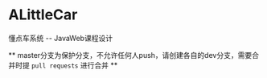# ALittleCar
懂点车系统 -- JavaWeb课程设计


** master分支为保护分支，不允许任何人push，请创建各自的dev分支，需要合并时提 `pull requests` 进行合并 **

